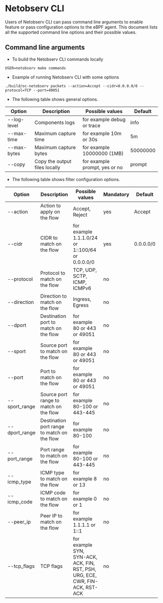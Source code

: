 # Netobserv CLI

Users of Netobserv CLI can pass command line arguments to enable feature or pass configuration options to the eBPF agent.
This document lists all the supported command line options and their possible values.

## Command line arguments

- To build the Netobserv CLI commands locally

```shell
USER=netobserv make commands
```

- Example of running Netobserv CLI with some options

```shell
./build/oc-netobserv packets --action=Accept --cidr=0.0.0.0/0 --protocol=TCP --port=49051
```

- The following table shows general options.

| Option          | Description                                 | Possible values                                  | Default   |
|-----------------|---------------------------------------------|--------------------------------------------------|-----------|
| --log-level     | Components logs                             | for example debug or trace                       | info      |
| --max-time      | Maximum capture time                        | for example 10m or 30s                           | 5m        |
| --max-bytes     | Maximum capture bytes                       | for example 10000000 (1MB)                       | 50000000  |
| --copy          | Copy the output files locally               | for example prompt, yes or no                    | prompt    |

- The following table shows filter configuration options.

| Option        | Description                                 | Possible values                                                               | Mandatory | Default   |
|---------------|---------------------------------------------|-------------------------------------------------------------------------------|-----------|-----------|
| --action      | Action to apply on the flow                 | Accept, Reject                                                                | yes       | Accept    |
| --cidr        | CIDR to match on the flow                   | for example 1.1.1.0/24 or 1::100/64 or 0.0.0.0/0                              | yes       | 0.0.0.0/0 |
| --protocol    | Protocol to match on the flow               | TCP, UDP, SCTP, ICMP, ICMPv6                                                  | no        |           |
| --direction   | Direction to match on the flow              | Ingress, Egress                                                               | no        |           |
| --dport       | Destination port to match on the flow       | for example 80 or 443 or 49051                                                | no        |           |
| --sport       | Source port to match on the flow            | for example 80 or 443 or 49051                                                | no        |           |
| --port        | Port to match on the flow                   | for example 80 or 443 or 49051                                                | no        |           |
| --sport_range | Source port range to match on the flow      | for example 80-100 or 443-445                                                 | no        |           |
| --dport_range | Destination port range to match on the flow | for example 80-100                                                            | no        |           |
| --port_range  | Port range to match on the flow             | for example 80-100 or 443-445                                                 | no        |           |
| --icmp_type   | ICMP type to match on the flow              | for example 8 or 13                                                           | no        |           |
| --icmp_code   | ICMP code to match on the flow              | for example 0 or 1                                                            | no        |           |
| --peer_ip     | Peer IP to match on the flow                | for example 1.1.1.1 or 1::1                                                   | no        |           |
| --tcp_flags   | TCP flags                                   | for example SYN, SYN-ACK, ACK, FIN, RST, PSH, URG, ECE, CWR, FIN-ACK, RST-ACK | no        |           |
